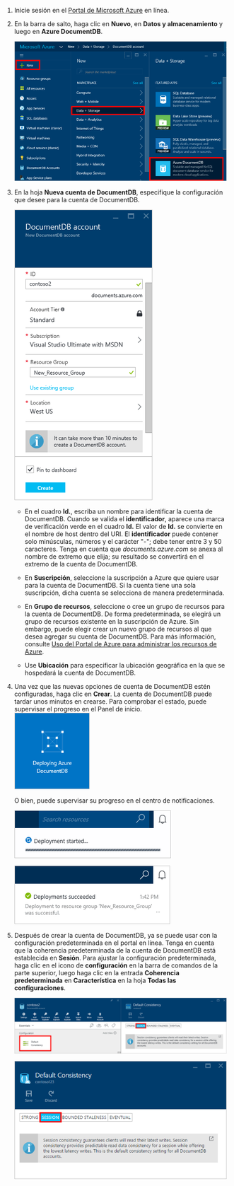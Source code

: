 1.	Inicie sesión en el [Portal de Microsoft Azure](https://portal.azure.com/) en línea.
2.	En la barra de salto, haga clic en **Nuevo**, en **Datos y almacenamiento** y luego en **Azure DocumentDB**.

	![Captura de pantalla del Portal de Azure de creación de bases de datos en la que está resaltado el botón Nuevo, Datos y almacenamiento en la hoja Crear y Azure DocumentDB en la hoja Datos y almacenamiento](./media/documentdb-create-dbaccount/create-nosql-db-databases-json-tutorial-1.png)

3. En la hoja **Nueva cuenta de DocumentDB**, especifique la configuración que desee para la cuenta de DocumentDB.

	![!Screen shot of the New DocumentDB (Preview) blade3](./media/documentdb-create-dbaccount/create-nosql-db-databases-json-tutorial-2.png)


	- En el cuadro **Id.**, escriba un nombre para identificar la cuenta de DocumentDB. Cuando se valida el **identificador**, aparece una marca de verificación verde en el cuadro **Id.** El valor de **Id.** se convierte en el nombre de host dentro del URI. El **identificador** puede contener solo minúsculas, números y el carácter "-"; debe tener entre 3 y 50 caracteres. Tenga en cuenta que *documents.azure.com* se anexa al nombre de extremo que elija; su resultado se convertirá en el extremo de la cuenta de DocumentDB.

	- En **Suscripción**, seleccione la suscripción a Azure que quiere usar para la cuenta de DocumentDB. Si la cuenta tiene una sola suscripción, dicha cuenta se selecciona de manera predeterminada.

	- En **Grupo de recursos**, seleccione o cree un grupo de recursos para la cuenta de DocumentDB. De forma predeterminada, se elegirá un grupo de recursos existente en la suscripción de Azure. Sin embargo, puede elegir crear un nuevo grupo de recursos al que desea agregar su cuenta de DocumentDB. Para más información, consulte [Uso del Portal de Azure para administrar los recursos de Azure](resource-group-portal.md).

	- Use **Ubicación** para especificar la ubicación geográfica en la que se hospedará la cuenta de DocumentDB.

4.	Una vez que las nuevas opciones de cuenta de DocumentDB estén configuradas, haga clic en **Crear**. La cuenta de DocumentDB puede tardar unos minutos en crearse. Para comprobar el estado, puede supervisar el progreso en el Panel de inicio.  
	![Captura de pantalla del icono de creación en el Panel de inicio - creador de bases de datos en línea](./media/documentdb-create-dbaccount/create-nosql-db-databases-json-tutorial-3.png)

	O bien, puede supervisar su progreso en el centro de notificaciones.

	![Creación rápida de bases de datos - Captura de pantalla del Centro de notificaciones, donde se indica que se está creando la cuenta de DocumentDB](./media/documentdb-create-dbaccount/create-nosql-db-databases-json-tutorial-4.png)

	![Captura de pantalla del Centro de notificaciones, que indica que se creó correctamente la cuenta de DocumentDB y se implementó en un grupo de recursos - Notificación del creador de bases de datos en línea](./media/documentdb-create-dbaccount/create-nosql-db-databases-json-tutorial-5.png)

5.	Después de crear la cuenta de DocumentDB, ya se puede usar con la configuración predeterminada en el portal en línea. Tenga en cuenta que la coherencia predeterminada de la cuenta de DocumentDB está establecida en **Sesión**. Para ajustar la configuración predeterminada, haga clic en el icono de **configuración** en la barra de comandos de la parte superior, luego haga clic en la entrada **Coherencia predeterminada** en **Característica** en la hoja **Todas las configuraciones**.

    ![Captura de pantalla de la hoja Grupo de recursos - comenzar el desarrollo de aplicaciones](./media/documentdb-create-dbaccount/create-nosql-db-databases-json-tutorial-6.png)

    ![Captura de pantalla de la hoja Nivel de coherencia: coherencia de la sesión](./media/documentdb-create-dbaccount/create-nosql-db-databases-json-tutorial-7.png)

[How to: Create a DocumentDB account]: #Howto
[Next steps]: #NextSteps
[documentdb-manage]: ../articles/documentdb/documentdb-manage.md

<!---HONumber=AcomDC_0302_2016-->